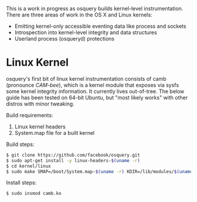 This is a work in progress as osquery builds kernel-level instrumentation. There
are three areas of work in the OS X and Linux kernels:

* Emitting kernel-only accessible eventing data like process and sockets
* Introspection into kernel-level integrity and data structures
* Userland process (osqueryd) protections

# Linux Kernel 

osquery's first bit of linux kernel instrumentation consists of camb (pronounce <i>CAM-bee</i>), which is a kernel module that exposes via sysfs some kernel integrity information. It currently lives out-of-tree. The below guide has been tested on 64-bit Ubuntu, but "most likely works" with other distros with minor tweaking.

Build requirements:

1. Linux kernel headers
1. System.map file for a built kernel

Build steps:

```sh
$ git clone https://github.com/facebook/osquery.git
$ sudo apt-get install -y linux-headers-$(uname -r)
$ cd kernel/linux
$ sudo make SMAP=/boot/System.map-$(uname -r) KDIR=/lib/modules/$(uname -r)/build
```

Install steps:

```sh
$ sudo insmod camb.ko
```
